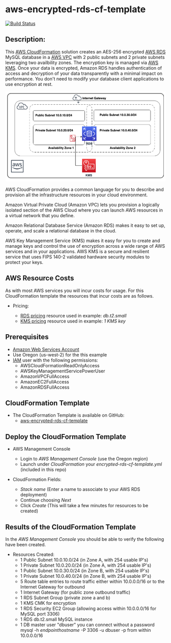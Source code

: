 # aws-encrypted-rds-cf-template
[![Build Status](https://travis-ci.org/getcft/aws-encrypted-rds-cf-template.svg?branch=master)](https://travis-ci.org/getcft/aws-encrypted-rds-cf-template)

## Description:

This <a href="https://aws.amazon.com/cloudformation/" target="_blank">AWS CloudFormation</a> solution creates an AES-256 encrypted <a href="https://aws.amazon.com/rds" target="_blank"> AWS RDS</a> MySQL database in a <a href="https://aws.amazon.com/vpc" target="_blank"> AWS VPC</a> with 2 public subnets and 2 private subnets leveraging two availbility zones. The encryption key is managed via <a href="https://aws.amazon.com/kms" target="_blank"> AWS KMS</a>. Once your data is encrypted, Amazon RDS handles authentication of access and decryption of your data transparently with a minimal impact on performance. You don't need to modify your database client applications to use encryption at rest.

<img src="encrypted-aws-rds.png" alt="Encrypted RDS" />

AWS CloudFormation provides a common language for you to describe and provision all the infrastructure resources in your cloud environment.

Amazon Virtual Private Cloud (Amazon VPC) lets you provision a logically isolated section of the AWS Cloud where you can launch AWS resources in a virtual network that you define.

Amazon Relational Database Service (Amazon RDS) makes it easy to set up, operate, and scale a relational database in the cloud.

AWS Key Management Service (KMS) makes it easy for you to create and manage keys and control the use of encryption across a wide range of AWS services and in your applications. AWS KMS is a secure and resilient service that uses FIPS 140-2 validated hardware security modules to protect your keys.

## AWS Resource Costs

As with most AWS services you will incur costs for usage. For this CloudFormation template the resources that incur costs are as follows.

* Pricing:

   * <a href="https://aws.amazon.com/rds/mysql/pricing/" target="_blank">RDS pricing</a> resource used in example: *db.t2.small*
   * <a href="https://aws.amazon.com/kms/pricing/" target="_blank">KMS pricing</a> resource used in example: *1 KMS key*

## Prerequisites

* <a href="https://aws.amazon.com" target="_blank"> Amazon Web Services Account</a>
* Use Oregon (us-west-2) for the this example
* <a href="https://aws.amazon.com/iam/" target="_blank">IAM</a> user with the following permissions:
   * AWSCloudFormationReadOnlyAccess
   * AWSKeyManagementServicePowerUser
   * AmazonVPCFullAccess
   * AmazonEC2FullAccess
   * AmazonRDSFullAccess

## CloudFormation Template

* The CloudFormation Template is available on GitHub:
   * <a href="https://github.com/getcft/aws-encrypted-rds-cf-template" target="_blank">aws-encrypted-rds-cf-template</a>

## Deploy the CloudFormation Template

* AWS Management Console

   * Login to *AWS Management Console* (use the Oregon region)
   * Launch under *CloudFormation* your *encrypted-rds-cf-template.yml* (included in this repo)

* CloudFormation Fields:

   * *Stack name* (Enter a name to associate to your AWS RDS deployment)
   * Continue choosing *Next*
   * Click *Create* (This will take a few minutes for resources to be created)

## Results of the CloudFormation Template

In the *AWS Management Console* you should be able to verify the following have been created.

* Resources Created:
   * 1 Public Subnet 10.0.10.0/24 (in Zone A, with 254 usable IP's)
   * 1 Private Subnet 10.0.20.0/24 (in Zone A, with 254 usable IP's)
   * 1 Public Subnet 10.0.30.0/24 (in Zone B, with 254 usable IP's)
   * 1 Private Subnet 10.0.40.0/24 (in Zone B, with 254 usable IP's)
   * 5 Route table entries to route traffic either within 10.0.0.0/16 or to the Internet Gateway for outbound
   * 1 Internet Gateway (for public zone outbound traffic)
   * 1 RDS Subnet Group (private zone a and b)
   * 1 KMS CMK for encryption
   * 1 RDS Security EC2 Group (allowing access within 10.0.0.0/16 for MySQL port 3306)
   * 1 RDS db.t2.small MySQL instance
   * 1 DB master user "dbuser" you can connect without a password
   mysql -h *endpointhostname* -P 3306 -u dbuser -p from within 10.0.0.0/16
